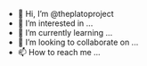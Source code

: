 - 👋 Hi, I’m @theplatoproject
- 👀 I’m interested in ...
- 🌱 I’m currently learning ...
- 💞️ I’m looking to collaborate on ...
- 📫 How to reach me ...

<!---
theplatoproject/theplatoproject is a ✨ special ✨ repository because its `README.md` (this file) appears on your GitHub profile.
You can click the Preview link to take a look at your changes.
--->
